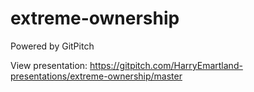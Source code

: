 # extreme-ownership

Powered by GitPitch

View presentation: <https://gitpitch.com/HarryEmartland-presentations/extreme-ownership/master>

